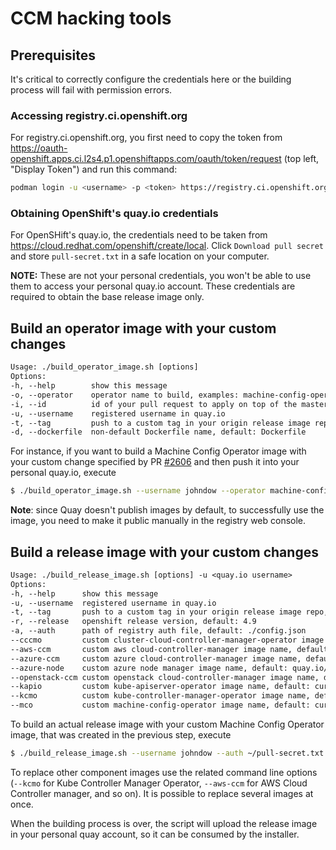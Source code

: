 # CCM hacking tools

## Prerequisites

It's critical to correctly configure the credentials here or the building process will fail with permission errors.

### Accessing registry.ci.openshift.org

For registry.ci.openshift.org, you first need to copy the token from https://oauth-openshift.apps.ci.l2s4.p1.openshiftapps.com/oauth/token/request (top left, "Display Token") and run this command:

```sh
podman login -u <username> -p <token> https://registry.ci.openshift.org
```

### Obtaining OpenShift's quay.io credentials

For OpenSHift's quay.io, the credentials need to be taken from https://cloud.redhat.com/openshift/create/local. Click `Download pull secret` and store `pull-secret.txt` in a safe location on your computer.

**NOTE:** These are not your personal credentials, you won't be able to use them to access your personal quay.io account. These credentials are required to obtain the base release image only.

## Build an operator image with your custom changes

```txt
Usage: ./build_operator_image.sh [options]
Options:
-h, --help        show this message
-o, --operator    operator name to build, examples: machine-config-operator, cluster-kube-controller-manager-operator
-i, --id          id of your pull request to apply on top of the master branch
-u, --username    registered username in quay.io
-t, --tag         push to a custom tag in your origin release image repo, default: latest
-d, --dockerfile  non-default Dockerfile name, default: Dockerfile
```

For instance, if you want to build a Machine Config Operator image with your custom change specified by PR [\#2606](https://github.com/openshift/machine-config-operator/pull/2606) and then push it into your personal quay.io, execute

```sh
$ ./build_operator_image.sh --username johndow --operator machine-config-operator --id 2606
```

**Note**: since Quay doesn't publish images by default, to successfully use the image, you need to make it public manually in the registry web console.

## Build a release image with your custom changes

```txt
Usage: ./build_release_image.sh [options] -u <quay.io username>
Options:
-h, --help      show this message
-u, --username  registered username in quay.io
-t, --tag       push to a custom tag in your origin release image repo, default: latest
-r, --release   openshift release version, default: 4.9
-a, --auth      path of registry auth file, default: ./config.json
--cccmo         custom cluster-cloud-controller-manager-operator image name, default: quay.io/openshift/origin-cluster-cloud-controller-manager-operator:4.9
--aws-ccm       custom aws cloud-controller-manager image name, default: quay.io/openshift/origin-aws-cloud-controller-manager:4.9
--azure-ccm     custom azure cloud-controller-manager image name, default: quay.io/openshift/origin-azure-cloud-controller-manager:4.9
--azure-node    custom azure node manager image name, default: quay.io/openshift/origin-azure-cloud-node-manager:4.9
--openstack-ccm custom openstack cloud-controller-manager image name, default: quay.io/openshift/origin-openstack-cloud-controller-manager:4.9
--kapio         custom kube-apiserver-operator image name, default: current kube-apiserver-operator image from the release payload
--kcmo          custom kube-controller-manager-operator image name, default: current kube-controller-manager-operator image from the release payload
--mco           custom machine-config-operator image name, default: current machine-config-operator image from the release payload
```

To build an actual release image with your custom Machine Config Operator image, that was created in the previous step, execute

```sh
$ ./build_release_image.sh --username johndow --auth ~/pull-secret.txt --mco quay.io/johndow/machine-config-operator:latest
```

To replace other component images use the related command line options (`--kcmo` for Kube Controller Manager Operator, `--aws-ccm` for AWS Cloud Controller manager, and so on). It is possible to replace several images at once.

When the building process is over, the script will upload the release image in your personal quay account, so it can be consumed by the installer.
